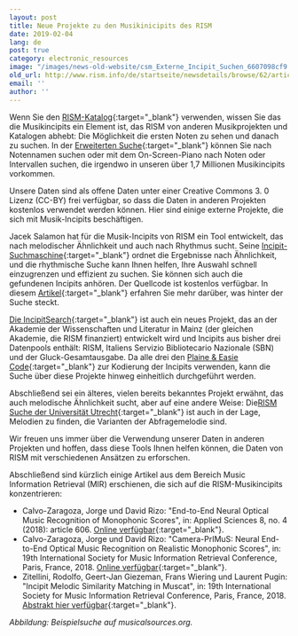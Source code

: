 ```yaml
---
layout: post
title: Neue Projekte zu den Musikinicipits des RISM
date: 2019-02-04
lang: de
post: true
category: electronic_resources
image: "/images/news-old-website/csm_Externe_Incipit_Suchen_6607098cf9.jpg"
old_url: http://www.rism.info/de/startseite/newsdetails/browse/62/article/64/new-projects-with-risms-music-incipts.html
email: ''
author: ''
---
```



Wenn Sie den [RISM-Katalog](https://opac.rism.info/){:target="_blank"} verwenden, wissen Sie das die Musikincipits ein Element ist, das RISM von anderen Musikprojekten und Katalogen abhebt: Die Möglichkeit die ersten Noten zu sehen und danach zu suchen. In der [Erweiterten Suche](https://opac.rism.info/index.php?id=3){:target="_blank"} können Sie nach Notennamen suchen oder mit dem On-Screen-Piano nach Noten oder Intervallen suchen, die irgendwo in unseren über 1,7 Millionen Musikincipits vorkommen.

Unsere Daten sind als offene Daten unter einer Creative Commons 3. 0 Lizenz (CC-BY) frei verfügbar, so dass die Daten in anderen Projekten kostenlos verwendet werden können. Hier sind einige externe Projekte, die sich mit Musik-Incipits beschäftigen.

Jacek Salamon hat für die Musik-Incipits von RISM ein Tool entwickelt, das nach melodischer Ähnlichkeit und auch nach Rhythmus sucht. Seine [Incipit-Suchmaschine](http://musicalsources.org/){:target="_blank"} ordnet die Ergebnisse nach Ähnlichkeit, und die rhythmische Suche kann Ihnen helfen, Ihre Auswahl schnell einzugrenzen und effizient zu suchen. Sie können sich auch die gefundenen Incipits anhören. Der Quellcode ist kostenlos verfügbar. In diesem [Artikel](https://www.codeproject.com/Articles/1268315/Searching-music-incipits-in-metric-space-with-loca){:target="_blank"} erfahren Sie mehr darüber, was hinter der Suche steckt.

[Die IncipitSearch](https://incipitsearch.adwmainz.net/){:target="_blank"} ist auch ein neues Projekt, das an der Akademie der Wissenschaften und Literatur in Mainz (der gleichen Akademie, die RISM finanziert) entwickelt wird und Incipits aus bisher drei Datenpools enthält: RISM, Italiens Servizio Bibliotecario Nazionale (SBN) und der Gluck-Gesamtausgabe. Da alle drei den [Plaine & Easie Code](http://www.iaml.info/plaine-easie-code){:target="_blank"} zur Kodierung der Incipits verwenden, kann die Suche über diese Projekte hinweg einheitlich durchgeführt werden.

Abschließend sei ein älteres, vielen bereits bekanntes Projekt erwähnt, das auch melodische Ähnlichkeit sucht, aber auf eine andere Weise: Die[RISM Suche der Universität Utrecht](https://www.projects.science.uu.nl/monochord/risma2/query/db){:target="_blank"} ist auch in der Lage, Melodien zu finden, die Varianten der Abfragemelodie sind.

Wir freuen uns immer über die Verwendung unserer Daten in anderen Projekten und hoffen, dass diese Tools Ihnen helfen können, die Daten von RISM mit verschiedenen Ansätzen zu erforschen.

Abschließend sind kürzlich einige Artikel aus dem Bereich Music Information Retrieval (MIR) erschienen, die sich auf die RISM-Musikincipits konzentrieren:

- Calvo-Zaragoza, Jorge und David Rizo: "End-to-End Neural Optical Music Recognition of Monophonic Scores", in: Applied Sciences 8, no. 4 (2018): article 606. [Online verfügbar](https://doi.org/10.3390/app8040606){:target="_blank"}.
- Calvo-Zaragoza, Jorge und David Rizo: "Camera-PrIMuS: Neural End-to-End Optical Music Recognition on Realistic Monophonic Scores", in: 19th International Society for Music Information Retrieval Conference, Paris, France, 2018. [Online verfügbar](http://ismir2018.ircam.fr/doc/pdfs/33_Paper.pdf){:target="_blank"}.
- Zitellini, Rodolfo, Geert-Jan Giezeman, Frans Wiering und Laurent Pugin: "Incipit Melodic Similarity Matching in Muscat", in: 19th International Society for Music Information Retrieval Conference, Paris, France, 2018. [Abstrakt hier verfügbar](http://ismir2018.ircam.fr/pages/events-lbd.html){:target="_blank"}.



_Abbildung: Beispielsuche auf musicalsources.org._



